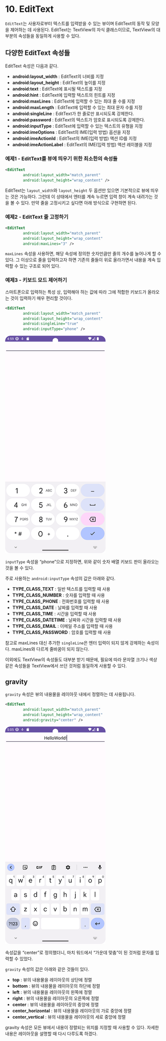 # 10. EditText

`EditText`는 사용자로부터 텍스트를 입력받을 수 있는 뷰이며 EditText의 동작 및 모양을 제어하는 데 사용된다. EditText는 TextView의 자식 클래스이므로, TextView의 대부분의 속성들을 동일하게 사용할 수 있다. 

## 다양한 EditText 속성들

EditText 속성은 다음과 같다.

- **android:layout_width** : EditText의 너비를 지정
- **android:layout_height** : EditText의 높이를 지정
- **android:text** : EditText에 표시될 텍스트를 지정
- **android:hint** : EditText에 입력할 텍스트의 힌트를 지정
- **android:maxLines** : EditText에 입력할 수 있는 최대 줄 수를 지정
- **android:maxLength** : EditText에 입력할 수 있는 최대 문자 수를 지정
- **android:singleLine** : EditText가 한 줄로만 표시되도록 강제한다.
- **android:password** : EditText의 텍스트가 암호로 표시되도록 강제한다.
- **android:inputType** : EditText에 입력할 수 있는 텍스트의 유형을 지정
- **android:imeOptions** : EditText의 IME(입력 방법) 옵션을 지정
- **android:imeActionId** : EditText의 IME(입력 방법) 액션 ID를 지정
- **android:imeActionLabel** : EditText의 IME(입력 방법) 액션 레이블을 지정

### 예제1 - EditText를 뷰에 띄우기 위한 최소한의 속성들

```xml
<EditText
        android:layout_width="match_parent"
        android:layout_height="wrap_content" />
```

EditText는 `layout_width`와 `layout_height` 두 옵션만 있으면 기본적으로 뷰에 띄우는 것은 가능하다. 그런데 이 상태에서 엔터를 계속 누르면 입력 창이 계속 내려가는 것을 볼 수 있다. 만약 줄을 고정시키고 싶다면 아래 방식으로 구현하면 된다.

### 예제2 - EditText 줄 고정하기

```xml
<EditText
        android:layout_width="match_parent"
        android:layout_height="wrap_content"
        android:maxLines="3" />
```

`maxLines` 속성을 사용하면, 해당 속성에 정의한 숫자만큼만 줄의 개수를 늘어나게 할 수 있다. 그 이상으로 줄을 입력하고자 하면 기존의 줄들이 위로 올라가면서 내용을 계속 입력할 수 있는 구조로 되어 있다.

### 예제3 - 키보드 모드 제어하기

스마트폰으로 입력하는 특성 상, 입력해야 하는 값에 따라 그에 적합한 키보드가 올라오는 것이 입력하기 매우 편리할 것이다.

```xml
<EditText
        android:layout_width="match_parent"
        android:layout_height="wrap_content"
        android:singleLine="true"
        android:inputType="phone" />
```

![Untitled](10%20EditText%20198f8c1773d74273ad23b263a10b2df6/Untitled.png)

`inputType` 속성을 “phone”으로 지정하면, 위와 같이 숫자 배열 키보드 판이 올라오는 것을 볼 수 있다.

주로 사용하는 `android:inputType` 속성의 값은 아래와 같다.

- **TYPE_CLASS_TEXT** : 일반 텍스트를 입력할 때 사용
- **TYPE_CLASS_NUMBER** : 숫자를 입력할 때 사용
- **TYPE_CLASS_PHONE** : 전화번호를 입력할 때 사용
- **TYPE_CLASS_DATE** : 날짜를 입력할 때 사용
- **TYPE_CLASS_TIME** : 시간을 입력할 때 사용
- **TYPE_CLASS_DATETIME** : 날짜와 시간을 입력할 때 사용
- **TYPE_CLASS_EMAIL** : 이메일 주소를 입력할 때 사용
- **TYPE_CLASS_PASSWORD** : 암호를 입력할 때 사용

참고로 maxLines 대신 추가한 `singleLine`은 엔터 입력이 되지 않게 강제하는 속성이다. maxLines와 다르게 줄바꿈이 되지 않는다.

이외에도 TextView의 속성들도 대부분 받기 때문에, 필요에 따라 문자열 크기나 색상 같은 속성들을 TextView에서 쓰던 것처럼 동일하게 사용할 수 있다.

## gravity

`gravity` 속성은 뷰의 내용물을 레이아웃 내에서 정렬하는 데 사용됩니다.

```xml
<EditText
        android:layout_width="match_parent"
        android:layout_height="wrap_content"
        android:gravity="center" />
```

![Untitled](10%20EditText%20198f8c1773d74273ad23b263a10b2df6/Untitled%201.png)

속성값을 “center”로 정의했더니, 마치 워드에서 “가운데 맞춤”이 된 것처럼 문자를 입력할 수 있었다.

`gravity` 속성의 값은 아래와 같은 것들이 있다.

- **top** : 뷰의 내용물을 레이아웃의 상단에 정렬
- **bottom** : 뷰의 내용물을 레이아웃의 하단에 정렬
- **left** : 뷰의 내용물을 레이아웃의 왼쪽에 정렬
- **right** : 뷰의 내용물을 레이아웃의 오른쪽에 정렬
- **center** : 뷰의 내용물을 레이아웃의 중앙에 정렬
- **center_horizontal** : 뷰의 내용물을 레이아웃의 가로 중앙에 정렬
- **center_vertical** : 뷰의 내용물을 레이아웃의 세로 중앙에 정렬

gravity 속성은 모든 뷰에서 내용이 정렬되는 위치를 지정할 때 사용할 수 있다. 자세한 내용은 레이아웃을 설명할 때 다시 다루도록 하겠다.